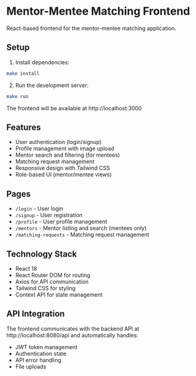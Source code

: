 # Mentor-Mentee Matching Frontend

React-based frontend for the mentor-mentee matching application.

## Setup

1. Install dependencies:
```bash
make install
```

2. Run the development server:
```bash
make run
```

The frontend will be available at http://localhost:3000

## Features

- User authentication (login/signup)
- Profile management with image upload
- Mentor search and filtering (for mentees)
- Matching request management
- Responsive design with Tailwind CSS
- Role-based UI (mentor/mentee views)

## Pages

- `/login` - User login
- `/signup` - User registration
- `/profile` - User profile management
- `/mentors` - Mentor listing and search (mentees only)
- `/matching-requests` - Matching request management

## Technology Stack

- React 18
- React Router DOM for routing
- Axios for API communication
- Tailwind CSS for styling
- Context API for state management

## API Integration

The frontend communicates with the backend API at http://localhost:8080/api and automatically handles:
- JWT token management
- Authentication state
- API error handling
- File uploads
